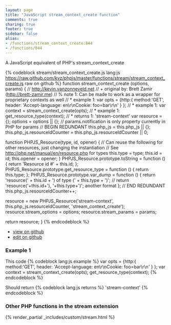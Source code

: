 ```yaml
---
layout: page
title: "JavaScript stream_context_create function"
comments: true
sharing: true
footer: true
sidebar: false
alias:
- /functions/stream_context_create:844
- /functions/844
---
```

<!-- Generated by Rakefile:build -->
A JavaScript equivalent of PHP's stream_context_create

{% codeblock stream/stream_context_create.js lang:js https://raw.github.com/kvz/phpjs/master/functions/stream/stream_context_create.js raw on github %}
function stream_context_create (options, params) {
  // http://kevin.vanzonneveld.net
  // +   original by: Brett Zamir (http://brett-zamir.me)
  // %          note 1: Can be made to work as a wrapper for proprietary contexts as well
  // *     example 1: var opts = {http:{ method:'GET', header: 'Accept-language: en\r\nCookie: foo=bar\r\n' } };
  // *     example 1: var context = stream_context_create(opts);
  // *     example 1: get_resource_type(context);
  // *     returns 1: 'stream-context'
  var resource = {};
  options = options || {};
  // params.notification is only property currently in PHP for params
  // BEGIN REDUNDANT
  this.php_js = this.php_js || {};
  this.php_js.resourceIdCounter = this.php_js.resourceIdCounter || 0;

  function PHPJS_Resource(type, id, opener) { // Can reuse the following for other resources, just changing the instantiation
    // See http://php.net/manual/en/resource.php for types
    this.type = type;
    this.id = id;
    this.opener = opener;
  }
  PHPJS_Resource.prototype.toString = function () {
    return 'Resource id #' + this.id;
  };
  PHPJS_Resource.prototype.get_resource_type = function () {
    return this.type;
  };
  PHPJS_Resource.prototype.var_dump = function () {
    return 'resource(' + this.id + ') of type (' + this.type + ')';
    // return 'resource('+this.id+'), '+this.type+')'; another format
  };
  // END REDUNDANT
  this.php_js.resourceIdCounter++;

  resource = new PHPJS_Resource('stream-context', this.php_js.resourceIdCounter, 'stream_context_create');
  resource.stream_options = options;
  resource.stream_params = params;

  return resource;
}
{% endcodeblock %}

 - [view on github](https://github.com/kvz/phpjs/blob/master/functions/stream/stream_context_create.js)
 - [edit on github](https://github.com/kvz/phpjs/edit/master/functions/stream/stream_context_create.js)

### Example 1
This code
{% codeblock lang:js example %}
var opts = {http:{ method:'GET', header: 'Accept-language: en\r\nCookie: foo=bar\r\n' } };
var context = stream_context_create(opts);
get_resource_type(context);
{% endcodeblock %}

Should return
{% codeblock lang:js returns %}
'stream-context'
{% endcodeblock %}


### Other PHP functions in the stream extension
{% render_partial _includes/custom/stream.html %}
